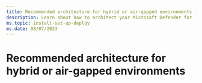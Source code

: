 ```yaml
---
title: Recommended architecture for hybrid or air-gapped environments - Microsoft Defender for IoT
description: Learn about how to architect your Microsoft Defender for IoT service in a hybrid or air-gapped environment, including central management from Microsoft cloud services and existing IT infrastructure.
ms.topic: install-set-up-deploy
ms.date: 08/07/2023
---
```


# Recommended architecture for hybrid or air-gapped environments